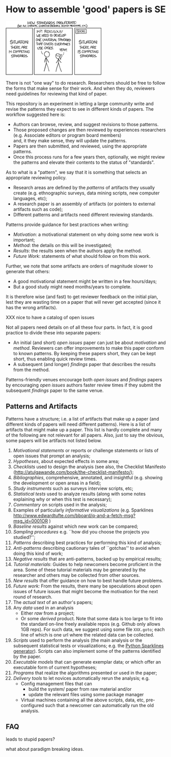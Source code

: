 
# How to assemble 'good' papers is SE

![](etc/img/standards.png)

There is not "one way" to do research. 
Researchers should be free to follow the forms that make
sense for their work. 
And when they do, reviewers need guidelines for reviewing
that kind of paper.

This repository is an experiment in letting a large community
write and revise the patterns they expect to see in different kinds of papers.
The workflow suggested here is:

-  Authors can browse, review, and suggest revisions to those patterns.
- Those proposed changes are then reviewed
  by experiences researchers (e.g. Associate editors or program board members)  
  and, it they make sense, they will update the patterns.
- Papers are then submitted, and reviewed, using the appropriate patterns.
- Once this process runs for a few years then, optionally, we might review the patterns
  and elevate their contents to the status of "standards".


As to what is a "pattern", we say that it is something that selects an appropriate
reviewing policy.

- Research areas are defined by the _patterns_  of artifacts they usually create (e.g. ethnographic surveys,
  data mining scripts, new computer languages, etc);
- A research paper is an assembly of artifacts (or pointers to external artifacts such as code);
- Different patterns and artifacts need different reviewing standards.

Patterns provide guidance for best practices when writing:

- _Motivation_: a motivational statement on why doing some new work is important;
- _Method_: the details on this will be investigated;
- _Results_: the results seen when the authors apply the method.
- _Future Work_: statements of what should follow on from this work.

Further, we note that some artifacts are orders of magnitude slower to generate that others:

- A good motivational statement might be written in a few hours/days;
- But a good study might need months/years to complete.

It is therefore wise (and fast) to get
reviewer feedback on the initial plan, lest they are wasting time on a paper that will never get
accepted (since it has the wrong artifacts).

XXX nice to have a catalog of open issues

Not all papers need details on  of all these
four parts. In fact, it is good practice to divide these into separate papers:

- An initial (and short) _open issues_ paper can just be about _motivation_ and
  _method_. Reviewers can offer improvements to make this paper conform to known patterns.
  By keeping these papers short, they can be kept short, thus enabling quick review
  times.
- A subsequent (and longer) _findings_ paper that describes the results from the method. 

Patterns-friendly venues encourage both _open issues_ and _findings_ papers
by encouraging _open issues_ authors faster review times if they submit
the subsequent  _findings_ paper  to the same venue.

## Patterns and Artifacts

Patterns have a structure; i.e. a list of artifacts that
make up a paper (and different kinds of papers will need different patterns).
Here is a list of artifacts that might make up a paper. This list
is hardly complete and many of the following are not relevant for all papers.
Also, just to say the obvious,
some papers will be artifacts not listed below.


1. _Motivational statements_   or reports or challenge statements or lists of open issues that prompt an analysis; 
1. _Hypotheses_,  about expected effects in some area;
1. _Checklists_ used to design the analysis (see also, 
      the Checklist Manifesto
      (http://atulgawande.com/book/the-checklist-manifesto/);
1. _Bibliographies_, comprehensive, annotated, and insightful (e.g. showing the development or open areas in a field);
1. _Study instruments_ such as surveys interview scripts, etc;
1. _Statistical tests_ used to analyze results (along with some notes explaining why or when this test is necessary);
1. _Commentary_ on scripts used in the analysis;
1. Examples of particularly _informative visualizations_ 
  (e.g. Sparklines http://www.edwardtufte.com/bboard/q-and-a-fetch-msg?msg_id=0001OR )
1. _Baseline results_ against which new work can be compared;
1. _Sampling procedures_ e.g. ``how did you choose the projects you studied?'';
1. _Patterns_ describing  best practices for performing this kind of analysis;
1. _Anti-patterns_   describing cautionary tales of ``gotchas'' to avoid when doing this kind of work;
1. _Negative results_  that are anti-patterns, backed up by empirical results;
1. _Tutorial materials_: Guides to help  newcomers become proficient in the area. Some of these tutorial materials  may be generated by the researcher and others may be collected from other sources.
1. _New results_  that offer guidance on how to best handle future problems.
1. _Future work:_  From the results, there many be speculations about open issues of future issues that might become the  motivation  for the next round of research.
1. The _actual text_   of an author's papers;
1. Any  _data_ used in an analysis
    + Either  _raw_ from a project;
    + Or some _derived_ product.
   Note that some data is too large to fit into the standard on-line freely available repos (e.g. Github only allows 1GB reps). For such data, we suggest using some file `XXX.goto`; each line of which is one url where the related data can be collected. 
1. _Scripts_  used to perform the analysis (the main analysis or the subsequent statistical tests or visualizations; e.g.    the  [Python Sparklines generator](https://pypi.python.org/pypi/pysparklines)). Scripts can also implement some of the patterns
  identified by the paper.
1. _Executable  models_ that can generate exemplar data;  or which offer an executable form of current hypotheses;
1. _Programs_ that realize the algorithms presented or used in the paper;
1. _Delivery tools_ to let novices automatically rerun the analysis; e.g.
    + Config management files that can
       + build the system/ paper from raw material and/or
       + update the relevant files using some package manager
    +  Virtual machines containing all the above scripts, data, etc, pre-configured such that a newcomer can automatically run the old analysis.


## FAQ

leads to stupid papers?

what about paradigm breaking ideas.


